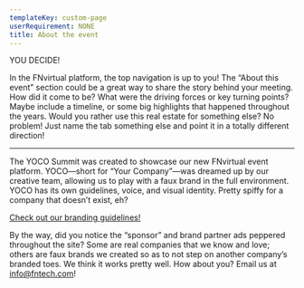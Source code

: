 ```yaml
---
templateKey: custom-page
userRequirement: NONE
title: About the event
---
```

YOU DECIDE!

In the FNvirtual platform, the top navigation is up to you! The “About this event” section could be a great way to share the story behind your meeting. How did it come to be? What were the driving forces or key turning points? Maybe include a timeline, or some big highlights that happened throughout the years. Would you rather use this real estate for something else? No problem! Just name the tab something else and point it in a totally different direction!

---

The YOCO Summit was created to showcase our new FNvirtual event platform. YOCO—short for “Your Company”—was dreamed up by our creative team, allowing us to play with a faux brand in the full environment. YOCO has its own guidelines, voice, and visual identity. Pretty spiffy for a company that doesn’t exist, eh?

[Check out our branding guidelines!](https://www.dropbox.com/s/w7qiav79lnnl93r/__FNvirtual-YOCO-site-guidelines.pdf?dl=0)

By the way, did you notice the “sponsor” and brand partner ads peppered throughout the site? Some are real companies that we know and love; others are faux brands we created so as to not step on another company’s branded toes. We think it works pretty well. How about you? Email us at [info@fntech.com](mailto:info@fntech.com)!